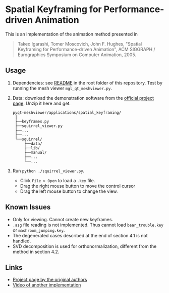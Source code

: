 # Spatial Keyframing for Performance-driven Animation

This is an implementation of the animation method presented in

> Takeo Igarashi, Tomer Moscovich, John F. Hughes, "Spatial Keyframing for Performance-driven Animation", ACM SIGGRAPH / Eurographics Symposium on Computer Animation, 2005.


## Usage

1. Dependencies: see [README](../../) in the root folder of this repository. Test by running the mesh viewer ```mgl_qt_meshviewer.py```.
2. Data: download the demonstration software from the [official project page](https://www-ui.is.s.u-tokyo.ac.jp/~takeo/research/squirrel/index.html). Unzip it here and get.

    ```
    pyqt-meshviewer/applications/spatial_keyframing/
     |
     ├──keyframes.py
     ├──squirrel_viewer.py
     ├──...
     ├──...
     └──squirrel/
         ├──data/
         ├──lib/
         ├──manual/
         ├──...
         └──...
    ```

3. Run ```python ./squirrel_viewer.py```.
    * Click ```File > Open``` to load a ```.key``` file.
    * Drag the right mouse button to move the control cursor
    * Drag the left mouse button to change the view.


## Known Issues

* Only for viewing. Cannot create new keyframes.
* ```.asg``` file reading is not implemented. Thus cannot load ```bear_trouble.key``` or ```mashroom_jumping.key```.
* The degenerated cases described at the end of section 4.1 is not handled.
* SVD decomposition is used for orthonormalization, different from the method in section 4.2.


## Links

* [Project page by the original authors](https://www-ui.is.s.u-tokyo.ac.jp/~takeo/research/squirrel/index.html)
* [Video of another implementation](https://youtu.be/eJ9Pt6R-ank)
